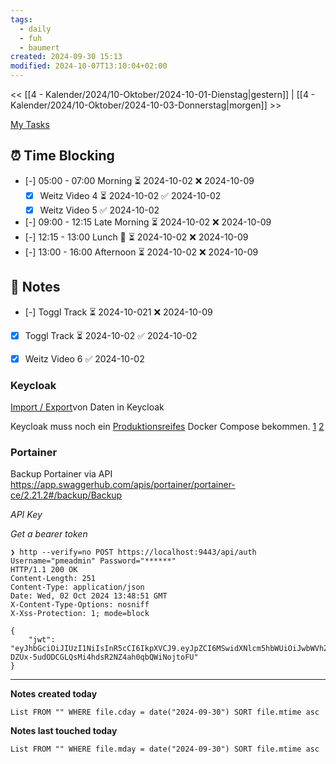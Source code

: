```yaml
---
tags:
  - daily
  - fuh
  - baumert
created: 2024-09-30 15:13
modified: 2024-10-07T13:10:04+02:00
---
```

<< [[4 - Kalender/2024/10-Oktober/2024-10-01-Dienstag|gestern]] | [[4 - Kalender/2024/10-Oktober/2024-10-03-Donnerstag|morgen]] >>

 [My Tasks](https://calendar.google.com/calendar/u/0/r/tasks)
## ⏰ Time Blocking
- [-] 05:00 - 07:00 Morning ⏳ 2024-10-02 ❌ 2024-10-09
	- [x] Weitz Video 4 ⏳ 2024-10-02 ✅ 2024-10-02
	- [x] Weitz Video 5 ✅ 2024-10-02
- [-] 09:00 - 12:15 Late Morning ⏳ 2024-10-02 ❌ 2024-10-09
- [-] 12:15 - 13:00 Lunch 🥗 ⏳ 2024-10-02 ❌ 2024-10-09
- [-] 13:00 - 16:00 Afternoon ⏳ 2024-10-02 ❌ 2024-10-09
## 📝 Notes

- [-] Toggl Track ⏳ 2024-10-021 ❌ 2024-10-09
- [x] Toggl Track ⏳ 2024-10-02 ✅ 2024-10-02
- [x] Weitz Video 6 ✅ 2024-10-02


### Keycloak

[Import / Export](https://www.keycloak.org/server/importExport)von Daten in Keycloak

Keycloak muss noch ein [Produktionsreifes](https://www.keycloak.org/server/configuration-production) Docker Compose bekommen. [1](https://conciso.de/durchstarten-keycloak-docker/) [2](https://medium.com/@disa2aka/docker-deployments-for-keycloak-and-postgresql-e75707b155e5)

### Portainer
Backup Portainer via API https://app.swaggerhub.com/apis/portainer/portainer-ce/2.21.2#/backup/Backup

*API Key*

*Get a bearer token*
```shell
❯ http --verify=no POST https://localhost:9443/api/auth Username="pmeadmin" Password="******"
HTTP/1.1 200 OK
Content-Length: 251
Content-Type: application/json
Date: Wed, 02 Oct 2024 13:48:51 GMT
X-Content-Type-Options: nosniff
X-Xss-Protection: 1; mode=block

{
    "jwt": "eyJhbGciOiJIUzI1NiIsInR5cCI6IkpXVCJ9.eyJpZCI6MSwidXNlcm5hbWUiOiJwbWVhZG1pbiIsInJvbGUiOjEsInNjb3BlIjoiZGVmYXVsdCIsImZvcmNlQ2hhbmdlUGFzc3dvcmQiOmZhbHNlLCJleHAiOjE3Mjc5MDU3MzEsImlhdCI6MTcyNzg3NjkzMX0.x-DZUx-5udODCGLQsMi4hdsR2NZ4ah0qbQWiNojtoFU"
}
```

---

**Notes created today**
```dataview
List FROM "" WHERE file.cday = date("2024-09-30") SORT file.mtime asc
```

 **Notes last touched today**
 
```dataview
List FROM "" WHERE file.mday = date("2024-09-30") SORT file.mtime asc
```